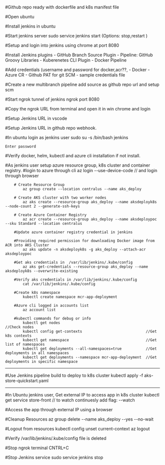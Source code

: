 #Github repo ready with dockerfile and k8s manifest file

#Open ubuntu

#Install jenkins in ubuntu

#Start jenkins server
	sudo service jenkins start        (Options: stop,restart )
	
#Setup and login into jenkins using chrome at port 8080

#Install Jenkins plugins
    - GitHub Branch Source Plugin
    - Pipeline: GitHub Groovy Libraries
    - Kuberenetes CLI Plugin 
    - Docker Pipeline

#Add credentials (username and password for docker,acr??,
    - Docker
    - Azure CR
    - Github PAT for git SCM
    - sample credentials file 

#Create a new multibranch pipeline 
	add source as github repo url and setup scm
	
#Start ngrok tunnel of jenkins
	ngrok port 8080
	
#Copy the ngrok URL from terminal and open it in win chrome and login

#Setup Jenkins URL in vscode

#Setup Jenkins URL in github repo webhook.

#In ubuntu login as jenkins user
	sudo su -s /bin/bash jenkins
	
	Enter password
	
#Verify docker, helm, kubectl and azure cli installation if not install.

#As jenkins user setup azure resource group, k8s cluster and container registry.
		#login to azure through cli
			az login --use-device-code    // and login through browser
		
		# Create Resource Group
			az group create --location centralus --name aks_deploy

		# Create AKS cluster with two worker nodes
			az aks create --resource-group aks_deploy --name aksdeployk8s --node-count 2 --generate-ssh-keys

		# Create Azure Container Registry
			az acr create --resource-group aks_deploy --name aksdeploypoc --sku Standard --location centralus

        #Update azure container registry credential in jenkins

		#Providing required permission for downloading Docker image from ACR into AKS Cluster
			az aks update -n aksdeployk8s -g aks_deploy --attach-acr aksdeploypoc

        #Get aks credentials in  /var/lib/jenkins/.kube/config
			az aks get-credentials --resource-group aks_deploy --name aksdeployk8s --overwrite-existing
			
		#Verify aks credentials in /var/lib/jenkins/.kube/config
			cat /var/lib/jenkins/.kube/config

		#Create k8s namespace
			kubectl create namespace mcr-app-deployment

        #Azure cli logged in accounts list
			az account list
		
		#kubectl commands for debug or info
			kubectl get nodes  										//Check nodes
			kubectl config get-contexts 							//Get k8s contexts
            kubectl get namespace                                   //Get list of namespaces
			kubectl get deployments --all-namespaces=true			//Get deployments in all namespaces
			kubectl get deployments --namespace mcr-app-deployment	//Get deployments in specific namespace
		
--------------------------------------------------------------------------------------------------------------------------------

#Use Jenkins pipeline build to deploy to k8s cluster
    kubectl apply -f aks-store-quickstart.yaml
		
--------------------------------------------------------------------------------------------------------------------------------
#In Ubuntu jenkins user, Get external IP to access app in k8s cluster
	kubectl get service store-front           // to watch continuesly add flag:  --watch
	
#Access the app through external IP using a browser

#Cleanup Resources
	az group delete --name aks_deploy --yes --no-wait
	
#Logout from resources
		kubectl config unset current-context
		az logout
		
#Verify /var/lib/jenkins/.kube/config file is deleted

#Stop ngrok terminal CNTRL+C

#Stop Jenkins service
	sudo service jenkins stop